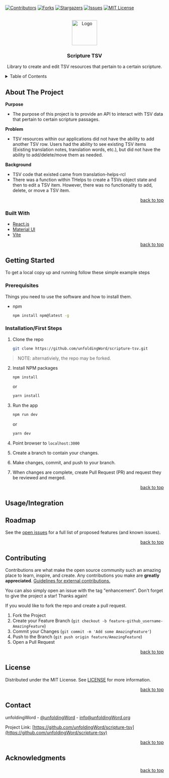 <div id="top"></div>

<!-- PROJECT SHIELDS -->
<!--
*** I'm using markdown "reference style" links for readability.
*** Reference links are enclosed in brackets [ ] instead of parentheses ( ).
*** See the bottom of this document for the declaration of the reference variables
*** for contributors-url, forks-url, etc. This is an optional, concise syntax you may use.
*** https://www.markdownguide.org/basic-syntax/#reference-style-links
-->

[![Contributors][contributors-shield]][contributors-url]
[![Forks][forks-shield]][forks-url]
[![Stargazers][stars-shield]][stars-url]
[![Issues][issues-shield]][issues-url]
[![MIT License][license-shield]][license-url]

<!-- PROJECT LOGO -->
<br />
<div align="center">
  <a href="https://github.com/unfoldingword/next-js-template/public/uwLogo.png">
    <img src="images/logo.png" alt="Logo" width="80" height="80">
  </a>

<h3 align="center">Scripture TSV</h3>
  <!-- TODO: Implement links to styleguide -->
  <p align="center">
    Library to create and edit TSV resources that pertain to a certain scripture. 
    <!-- <br />
    <a href="https://github.com/unfoldingWord-box3/next-js-template"><strong>Explore the docs »</strong></a>
    <br />
    <br />
    <a href="https://github.com/unfoldingWord-box3/next-js-template">View Demo</a>
    ·
    <a href="https://github.com/unfoldingWord/scripture-tsv/issues">Report Bug</a>
    ·
    <a href="https://github.com/unfoldingWord/scripture-tsv/issues">Request Feature</a> -->
  </p> 
</div>

<!-- TABLE OF CONTENTS -->
<details>
  <summary>Table of Contents</summary>
  <ol>
    <li>
      <a href="#about-the-project">About The Project</a>
      <ul>
        <li><a href="#built-with">Built With</a></li>
      </ul>
    </li>
    <li>
      <a href="#getting-started">Getting Started</a>
      <ul>
        <li><a href="#prerequisites">Prerequisites</a></li>
        <li><a href="#installation">Installation</a></li>
      </ul>
    </li>
    <li><a href="#usage">Usage</a></li>
    <li><a href="#roadmap">Roadmap</a></li>
    <li><a href="#contributing">Contributing</a></li>
    <li><a href="#license">License</a></li>
    <li><a href="#contact">Contact</a></li>
    <li><a href="#acknowledgments">Acknowledgments</a></li>
  </ol>
</details>

<!-- ABOUT THE PROJECT -->

## About The Project

<!-- TODO: Input screenshot? -->
<!-- [![Product Name Screen Shot][product-screenshot]](https://example.com) -->

**Purpose**

- The purpose of this project is to provide an API to interact with TSV data that pertain to certain scripture passages.

**Problem**

- TSV resources within our applications did not have the ability to add another TSV row. Users had the ability to see existing TSV items (Existing translation notes, translation words, etc.), but did not have the ability to add/delete/move them as needed.

**Background**

- TSV code that existed came from translation-helps-rcl
- There was a function within THelps to create a TSVs object state and then to edit a TSV item. However, there was no functionality to add, delete, or move a TSV item.

<p align="right"><a href="#top">back to top</a></p>

### Built With

- [React.js](https://reactjs.org/)
- [Material UI](https://mui.com/material-ui/)
- [Vite](https://vitejs.dev/)

<p align="right"><a href="#top">back to top</a></p>

<!-- GETTING STARTED -->

## Getting Started

To get a local copy up and running follow these simple example steps

### Prerequisites

Things you need to use the software and how to install them.

- npm

  ```sh
  npm install npm@latest -g
  ```

### Installation/First Steps

1. Clone the repo

   ```sh
   git clone https://github.com/unfoldingWord/scripture-tsv.git
   ```

> NOTE: alternativiely, the repo may be forked.

2. Install NPM packages

   ```sh
   npm install
   ```

   or

   ```sh
   yarn install
   ```

3. Run the app

   ```js
   npm run dev
   ```

   or

   ```js
   yarn dev
   ```

4. Point browser to `localhost:3000`
5. Create a branch to contain your changes.
6. Make changes, commit, and push to your branch.
7. When changes are complete, create Pull Request (PR) and request they be reviewed and merged.

<p align="right"><a href="#top">back to top</a></p>

<!-- USAGE EXAMPLES -->

## Usage/Integration

<!-- ## Using the Tutorials

TBD... here point to one or more tutorials showing how to use the template to actually develop something useful...

Potential Ideas:

- Using the Bible Reference RCL with Proskomma
- Using the Translation Helps RCL to display content

<p align="right"><a href="#top">back to top</a></p> -->

<!-- ROADMAP -->

## Roadmap

<!-- - [ ] POC
- [ ] Prototype
- [ ] MVP -->

See the [open issues](https://github.com/unfoldingWord/scripture-tsv/issues) for a full list of proposed features (and known issues).

<p align="right"><a href="#top">back to top</a></p>

<!-- CONTRIBUTING -->

## Contributing

Contributions are what make the open source community such an amazing place to learn, inspire, and create. Any contributions you make are **greatly appreciated**. [Guidelines for external contributions.](https://forum.door43.org)

You can also simply open an issue with the tag "enhancement".
Don't forget to give the project a star! Thanks again!

If you would like to fork the repo and create a pull request.

1. Fork the Project
2. Create your Feature Branch (`git checkout -b feature-github_username-AmazingFeature`)
3. Commit your Changes (`git commit -m 'Add some AmazingFeature'`)
4. Push to the Branch (`git push origin feature/AmazingFeature`)
5. Open a Pull Request

<p align="right"><a href="#top">back to top</a></p>

<!-- LICENSE -->

## License

Distributed under the MIT License. See [LICENSE](LICENSE) for more information.

<p align="right"><a href="#top">back to top</a></p>

<!-- CONTACT -->

## Contact

unfoldingWord - [@unfoldingWord](https://twitter.com/unfoldingWord) - info@unfoldingWord.org

Project Link: [https://github.com/unfoldingWord/scripture-tsv](https://github.com/unfoldingWord/scripture-tsv)

<p align="right"><a href="#top">back to top</a></p>

<!-- ACKNOWLEDGMENTS -->

## Acknowledgments

<!-- - []()
- []()
- []() -->

<p align="right"><a href="#top">back to top</a></p>

<!-- MARKDOWN LINKS & IMAGES -->
<!-- https://www.markdownguide.org/basic-syntax/#reference-style-links -->

[contributors-shield]: https://img.shields.io/github/contributors/unfoldingWord-box3/next-js-template.svg?style=for-the-badge
[contributors-url]: https://github.com/unfoldingWord/scripture-tsv/graphs/contributors
[forks-shield]: https://img.shields.io/github/forks/unfoldingWord-box3/next-js-template.svg?style=for-the-badge
[forks-url]: https://github.com/unfoldingWord/scripture-tsv/network/members
[stars-shield]: https://img.shields.io/github/stars/unfoldingWord-box3/next-js-template.svg?style=for-the-badge
[stars-url]: https://github.com/unfoldingWord/scripture-tsv/stargazers
[issues-shield]: https://img.shields.io/github/issues/unfoldingWord-box3/next-js-template.svg?style=for-the-badge
[issues-url]: https://github.com/unfoldingWord/scripture-tsv/issues
[license-shield]: https://img.shields.io/github/license/unfoldingWord-box3/next-js-template.svg?style=for-the-badge
[license-url]: https://github.com/unfoldingWord/scripture-tsv/blob/master/LICENSE
[linkedin-shield]: https://img.shields.io/badge/-LinkedIn-black.svg?style=for-the-badge&logo=linkedin&colorB=555
[product-screenshot]: images/screenshot.png

